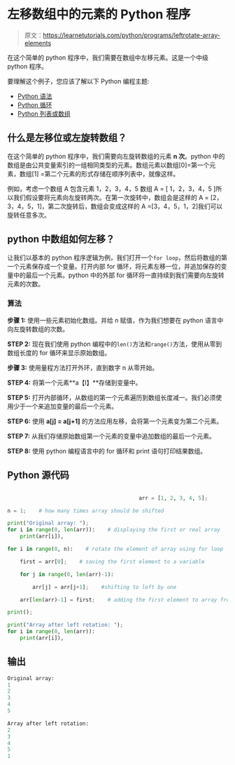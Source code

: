 # 左移数组中的元素的 Python 程序

> 原文：<https://learnetutorials.com/python/programs/leftrotate-array-elements>

在这个简单的 python 程序中，我们需要在数组中左移元素。这是一个中级 python 程序。

要理解这个例子，您应该了解以下 Python 编程主题:

*   [Python 语法](../../python/syntax-comments "Python Syntax")
*   [Python 循环](../../python/python-loop-tutorials "Loops in Python")
*   [Python 列表或数组](../../python/python-lists "Python list")

## 什么是左移位或左旋转数组？

在这个简单的 python 程序中，我们需要向左旋转数组的元素 **n 次**。python 中的数组是由公共变量索引的一组相同类型的元素。数组元素以数组[0]=第一个元素，数组[1] =第二个元素的形式存储在顺序列表中，就像这样。

例如，考虑一个数组 A 包含元素 1，2，3，4，5 数组 A = [ 1，2，3，4，5 ]所以我们假设要将元素向左旋转两次。在第一次旋转中，数组会是这样的 A = [2，3，4，5，1]，第二次旋转后，数组会变成这样的 A =[3，4，5，1，2]我们可以旋转任意多次。

## python 中数组如何左移？

让我们以基本的 python 程序逻辑为例，我们打开一个`for loop`，然后将数组的第一个元素保存成一个变量。打开内部 for 循环，将元素左移一位，并追加保存的变量中的最后一个元素。python 中的外部 for 循环将一直持续到我们需要向左旋转元素的次数。

### 算法

**步骤 1:** 使用一些元素初始化数组。并给 n 赋值，作为我们想要在 python 语言中向左旋转数组的次数。

**STEP 2:** 现在我们使用 python 编程中的`len()`方法和`range()`方法，使用从零到数组长度的 for 循环来显示原始数组。

**步骤 3:** 使用量程方法打开外环，直到数字 n 从零开始。

**STEP 4:** 将第一个元素**a【I】**存储到变量中。

**STEP 5:** 打开内部循环，从数组的第一个元素遍历到数组长度减一。我们必须使用少于一个来追加变量的最后一个元素。

**STEP 6:** 使用 **a[j] = a[j+1]** 的方法应用左移，会将第一个元素变为第二个元素。

**STEP 7:** 从我们存储原始数组第一个元素的变量中追加数组的最后一个元素。

**STEP 8:** 使用 python 编程语言中的 for 循环和 print 语句打印结果数组。

## Python 源代码

```py

                                          arr = [1, 2, 3, 4, 5];     

n = 1;    # how many times array should be shifted

print("Original array: ");    
for i in range(0, len(arr)):    # displaying the first or real array
    print(arr[i]),     

for i in range(0, n):    # rotate the element of array using for loop 

    first = arr[0];    # saving the first element to a variable

    for j in range(0, len(arr)-1):    

        arr[j] = arr[j+1];    #shifting to left by one 

    arr[len(arr)-1] = first;    # adding the first element to array from the variable

print();    

print("Array after left rotation: ");    
for i in range(0, len(arr)):    
    print(arr[i]), 

```

## 输出

```py
Original array: 
1
2
3
4
5

Array after left rotation: 
2
3
4
5
1
```